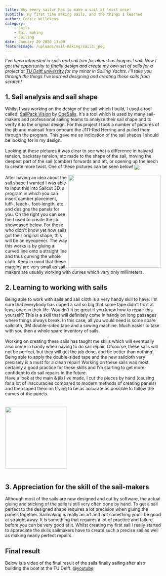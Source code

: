 ```yaml
---
title: Why every sailor has to make a sail at least once! 
subtitle: My first time making sails, and the things I learned 
author: Cedric Willekens
category:
    - Sails
    - Sail making
    - Sailing
date: January 20 2020 13:00
featureImage: /uploads/sail-making/sail3.jpeg
---
```

*I've been interested in sails and sail trim for almost as long as I sail. Now I got the opportunity to finally design
 and create my own set of sails for a project at [TU Delft university](www.tudelft.nl) for my minor in Sailing Yachts. 
 I'll take you through the things I've learned designing and creating these sails from scratch!*

## 1. Sail analysis and sail shape
Whilst I was working on the design of the sail which I build, I used a tool called: [SailPack Vision](https://www.onesails.com/nl/sailpack-vision/) by [OneSails](https://www.onesails.com/nl/?___from_store=international). It's a 
tool which is used by many sail-makers and professional sailing teams to analyze their sail shape and to verify it to 
the original design. For this project I took a number of pictures of the jib and mainsail from onboard the J111-Red Herring
and pulled them through the program. This gave me an indication of the sail shapes I should be looking for in my design.
<br></br>
Looking at these pictures it was clear to see what a difference in halyard tension, backstay tension, etc made to the shape 
of the sail, moving the deepest part of the sail (camber) forwards and aft, or opening up the leech to create more twist. 
One of these pictures can be seen below!
<img src="/uploads/sail-making/jib analysis.jpg" align="center"></img>
<br></br>
<img src="/uploads/sail-making/sail-design.jpeg" align="right" width="300"></img>
After having an idea about the sail shape I wanted I was able to input this into Sailcut 3D, a program in which you can 
insert camber placement, luff-, leech-, foot-length, etc. and designs the panels for you. 
 On the right you can see the I used to 
create the jib showcased below. For those who didn't know yet 
how sails got their original shape, this will be an eyeopener. The way this works is by gluing a curved line onto a 
straight line and thus curving the whole cloth. Keep in mind that these margins are very small as sail-makers are usually working
with curves which vary only millimeters. 

## 2. Learning to working with sails
Being able to work with sails and sail cloth is a very handy skill to have. I'm sure that everybody has ripped a 
sail so big that some tape didn't fix it at least once in their life. Wouldn't it be great if you knew how to repair this 
yourself? This is a skill that will definitely come in handy on long passages where things always break. In this case, all 
you would need is some spare sailcloth, 3M double-sided tape and a sowing machine. Much easier to take with you then a whole 
spare inventory of sails. 
<br></br>
Working on creating these sails has taught me skills which will eventually also come in handy when having to do sail repair. 
Ofcourse, these sails will not be perfect, but they will get the job done, and be better than nothing! Being able to 
apply the double-sided tape and the new sailcloth very precisely is a must for a clean repair! Working on these sails 
was most certainly a good practice for these skills and I'm starting to get more confident to do sail repairs in the future.       
Have a look at the main & jib I've made, I cut the pieces by hand (causing for a lot of inaccuracies compared to modern methods of creating panels) 
and then taped them on trying to be as accurate as possible to follow the curves of the panels.  
<br></br>
<img src="/uploads/sail-making/sail1.jpeg" float="center" width="200px"></img> 
<br></br>


## 3. Appreciation for the skill of the sail-makers 
Although most of the sails are now designed and cut by software, the actual gluing and sticking of the sails is still 
very often done by hand. To get a sail perfect to the designed shape requires a lot precision when gluing the panels together. 
Sailmaking is really an art and not something you'll be good at straight away. It is something that requires a lot of practice 
and failure before you can be very good at it. Whilst creating my first sail I really started to appreciate the skills 
sailmakers have to create such a precise sail as well as making nearly perfect repairs. 

## Final result
Below is a video of the final result of the sails finally sailing after also building the boat at the TU Delft. 
@[youtube](https://youtu.be/KeDZwgB3Ex0)


